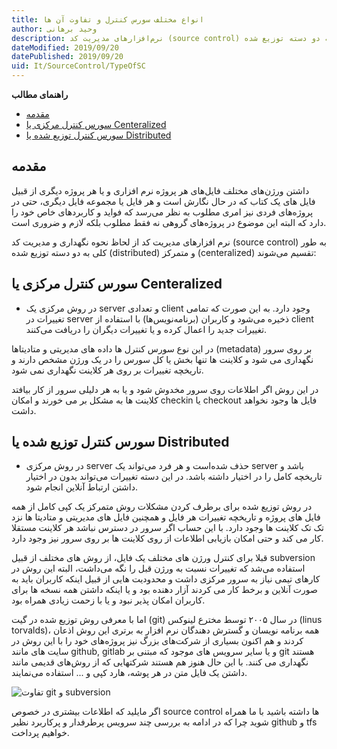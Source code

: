 ```yaml
---
title: انواع مختلف سورس کنترل و تفاوت آن ها
author: وحید برهانی
description: نرم‌افزارهای مدیریت کد (source control) به طور کلی به دو دسته توزیع شده (distributed) و متمرکز (centeralized) تقسیم می‌شوند که هر کدام از آن ها ویژگی های خاص خود را دارند.
dateModified: 2019/09/20  
datePublished: 2019/09/20  
uid: It/SourceControl/TypeOfSC  
---
```

**راهنمای مطالب**

- [مقدمه](#مقدمه)
- [سورس کنترل مرکزی یا Centeralized](#سورس-کنترل-مرکزی-یا-centeralized)
- [سورس کنترل توزیع شده یا Distributed](#سورس-کنترل-توزیع-شده-یا-distributed)

## مقدمه
داشتن ورژن‌های مختلف فایل‌های هر پروژه نرم افزاری و یا هر پروژه دیگری از قبیل فایل های یک کتاب که در حال نگارش است و هر فایل یا مجموعه فایل دیگری، حتی در پروژه‌های فردی نیز امری مطلوب به نظر می‌رسد که فواید و کاربردهای خاص خود را دارد که البته این موضوع در پروژه‌های گروهی نه فقط مطلوب بلکه لازم و ضروری است.

نرم افزارهای مدیریت کد از لحاظ نحوه نگهداری و مدیریت کد (source control) به طور کلی به دو دسته توزیع شده (distributed) و متمرکز (centeralized) تقسیم می‌شوند:

## سورس کنترل مرکزی یا Centeralized
* در روش مرکزی یک server و تعدادی client وجود دارد. به این صورت که تمامی تغییرات در server ذخیره می‌شود و کاربران (برنامه‌نویس‌ها) با استفاده از client تغییرات جدید را اعمال کرده و یا تغییرات دیگران را دریافت می‌کنند.

در این نوع سورس کنترل ها داده های مدیریتی و متادیتاها (metadata) بر روی سرور نگهداری می شود و کلاینت ها تنها بخش یا کل سورس را در یک ورژن مشخص دارند و تاریخچه تغییرات بر روی هر کلاینت نگهداری نمی شود. 

در این روش اگر اطلاعات روی سرور مخدوش شود و یا به هر دلیلی سرور از کار بیافتد کلاینت ها به مشکل بر می خورند و امکان checkin یا checkout فایل ها وجود نخواهد داشت.

## سورس کنترل توزیع شده یا Distributed
* در روش مرکزی server حذف شده‌است و هر فرد می‌تواند یک server باشد و تاریخچه کامل را در اختیار داشته باشد. در این دسته تغییرات می‌تواند بدون در اختیار داشتن ارتباط آنلاین انجام شود.

در روش توزیع شده برای برطرف کردن مشکلات روش متمرکز یک کپی کامل از همه فایل های پروژه و تاریخچه تغییرات هر فایل و همچنین فایل های مدیریتی و متادیتا ها نزد تک تک کلاینت ها وجود دارد. با این حساب اگر سرور در دسترس نباشد هر کلاینت مستقلا کار می کند و حتی امکان بازیابی اطلاعات از روی کلاینت ها بر روی سرور نیز وجود دارد.

قبلا برای کنترل ورژن های مختلف یک فایل، از روش های مختلف از قبیل subversion استفاده می‌شد که تغییرات نسبت به ورژن قبل را نگه می‌داشت، البته این روش در کارهای تیمی نیاز به سرور مرکزی داشت و محدودیت هایی از قبیل اینکه کاربران باید به صورت آنلاین و برخط کار می کردند آزار دهنده بود و یا اینکه داشتن همه نسخه ها برای کاربران امکان پذیر نبود و یا با زحمت زیادی همراه بود. 

اما با معرفی روش توزیع شده در گیت (git) در سال ۲۰۰۵ توسط مخترع لینوکس (linus torvalds)، همه برنامه نویسان و گسترش دهندگان نرم افزار به برتری این روش اذعان کردند و هم اکنون بسیاری از شرکت‌های بزرگ نیز پروژه‌های خود را با این روش در سایت های مانند github, gitlab و یا سایر سرویس های موجود که مبتنی بر git هستند نگهداری می کنند. با این حال هنوز هم هستند شرکتهایی که از روش‌های قدیمی مانند داشتن یک فایل متن در هر پوشه، هارد کپی و ... استفاده می‌نمایند.

![تفاوت git و subversion](./Images/centralized-vs-distributed.jpg)

اگر مایلید که اطلاعات بیشتری در خصوص source control ها داشته باشید با ما همراه شوید چرا که در ادامه به بررسی چند سرویس پرطرفدار و پرکاربرد نظیر github و tfs خواهیم پرداخت.

[مقدمه]: #مقدمه
[سورس کنترل مرکزی یا Centeralized]: #سورس-کنترل-مرکزی-یا-Centeralized
[سورس کنترل توزیع شده یا Distributed]: #سورس-کنترل-توزیع-شده-یا-Distributed
